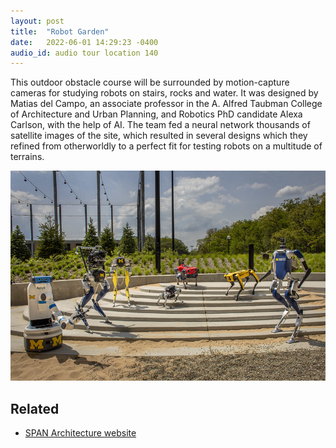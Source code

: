```yaml
---
layout: post
title:  "Robot Garden"
date:   2022-06-01 14:29:23 -0400
audio_id: audio tour location 140
---
```

This outdoor obstacle course will be surrounded by motion-capture cameras for studying robots on stairs, rocks and water. It was designed by Matias del Campo, an associate professor in the A. Alfred Taubman College of Architecture and Urban Planning, and Robotics PhD candidate Alexa Carlson, with the help of AI. The team fed a neural network thousands of satellite images of the site, which resulted in several designs which they refined from otherworldly to a perfect fit for testing robots on a multitude of terrains.

![Robots pose on the stairs](/assets/images/140-robot-garden.jpg)

## Related
* [SPAN Architecture website](https://span-arch.org/robot-garden/)